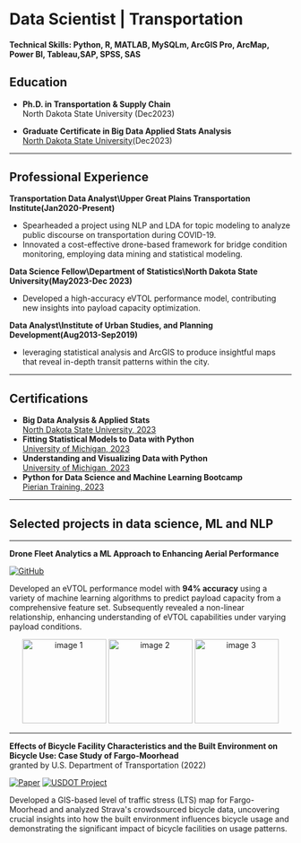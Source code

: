 # Data Scientist | Transportation


#### Technical Skills: Python, R, MATLAB, MySQLm, ArcGIS Pro, ArcMap, Power BI, Tableau,SAP, SPSS, SAS


##  Education

- **Ph.D. in Transportation & Supply Chain**      
  North Dakota State University (Dec2023)

- **Graduate Certificate in Big Data Applied Stats Analysis**      
  [North Dakota State University](https://www.parchment.com/u/award/83d69a01410dc0aebd33f3b4c973afad)(Dec2023)


---


## Professional Experience

**Transportation Data Analyst\Upper Great Plains Transportation Institute(Jan2020-Present)**
- Spearheaded a project using NLP and LDA for topic modeling to analyze public discourse on transportation during COVID-19.
- Innovated a cost-effective drone-based framework for bridge condition monitoring, employing data mining and statistical modeling.

**Data Science Fellow\Department of Statistics\North Dakota State University(May2023-Dec 2023)**
- Developed a high-accuracy eVTOL performance model, contributing new insights into payload capacity optimization.

**Data Analyst\Institute of Urban Studies, and Planning Development(Aug2013-Sep2019)**    
- leveraging statistical analysis and ArcGIS to produce insightful maps that reveal in-depth transit patterns within the city.

  
---



## Certifications

- **Big Data Analysis & Applied Stats**                   
   [North Dakota State University, 2023](https://www.parchment.com/u/award/83d69a01410dc0aebd33f3b4c973afad)
- **Fitting Statistical Models to Data with Python**       
   [University of Michigan, 2023](https://www.coursera.org/account/accomplishments/certificate/5KXUGKKKFJJR)
- **Understanding and Visualizing Data with Python**       
  [University of Michigan, 2023](https://www.coursera.org/account/accomplishments/verify/FY5V7DVXVBJX?utm_source=link&utm_medium=certificate&utm_content=cert_image&utm_campaign=sharing_cta&utm_product=course)
- **Python for Data Science and Machine Learning Bootcamp**          
 [Pierian Training, 2023](https://www.udemy.com/certificate/UC-7b95569e-0d5c-4a9b-a386-e3263f4d73c6/)


---



## Selected projects in data science, ML and NLP
---
**Drone Fleet Analytics a ML Approach to Enhancing Aerial Performance**   

[![GitHub](https://img.shields.io/badge/GitHub-Drone_Fleet_Analytics-blue?style=flat&logo=github)](https://github.com/TaranehAskarzadeh/Drone-Fleet-Analytics-A-Machine-Learning-Approach-to-Enhancing-Aerial-Performance)

Developed an eVTOL performance model with **94% accuracy** using a variety of machine learning algorithms to predict payload capacity from a comprehensive feature set. Subsequently revealed a non-linear relationship, enhancing understanding of eVTOL capabilities under varying payload conditions.

	
<p align="center">
  <img src="https://github.com/TaranehAskarzadeh/portfolio/assets/65934906/bbb7522f-8972-4816-bc0a-bad802533b8c" width="150" alt="image 1" />
  <img src="https://github.com/TaranehAskarzadeh/portfolio/assets/65934906/567a96de-f631-488d-9921-447830acf98d" width="150" alt="image 2" />
  <img src="https://github.com/TaranehAskarzadeh/portfolio/assets/65934906/77ff8798-d79b-4c42-aec3-dc3b979e3d41" width="150" alt="image 3" />
</p>



---

**Effects of Bicycle Facility Characteristics and the Built Environment on Bicycle Use: Case Study of Fargo-Moorhead**           
granted by U.S. Department of Transportation (2022) 

[![Paper](https://img.shields.io/badge/Paper-Read-blue?style=flat-square&logo=adobeacrobatreader&logoColor=white)](https://www.hindawi.com/journals/jat/2021/9808922/) [![USDOT Project](https://img.shields.io/badge/USDOT_Project-View-blue?style=flat-square&logo=adobeacrobatreader&logoColor=white)](https://www.ugpti.org/resources/reports/details.php?id=1105)



Developed a GIS-based level of traffic stress (LTS) map for Fargo-Moorhead and analyzed Strava's crowdsourced bicycle data, uncovering crucial insights into how the built environment influences bicycle usage and demonstrating the significant impact of bicycle facilities on usage patterns.











